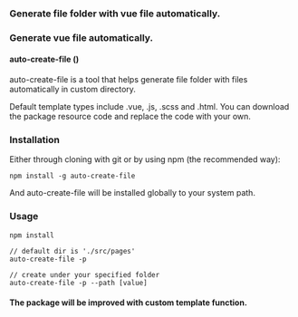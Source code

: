 ### Generate file folder with vue file automatically.
### Generate vue file automatically.

#### auto-create-file   ()

auto-create-file is a tool that helps generate file folder with files automatically in custom directory. 

Default template types include .vue, .js, .scss and .html.
You can download the package resource code and replace the code with your own. 

### Installation
Either through cloning with git or by using npm (the recommended way):

```
npm install -g auto-create-file

```

And auto-create-file will be installed globally to your system path.

### Usage

```
npm install

// default dir is './src/pages'
auto-create-file -p

// create under your specified folder
auto-create-file -p --path [value]

```

#### The package will be improved with custom template function.


